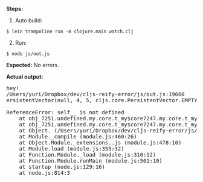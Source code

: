 **Steps:**

1) Auto build:

```
$ lein trampoline run -m clojure.main watch.clj
```

2) Run:

```
$ node js/out.js
```

**Expected:** No errors.

**Actual output:**

<pre>
hey!
/Users/yuri/Dropbox/dev/cljs-reify-error/js/out.js:19660
ersistentVector(null, 4, 5, cljs.core.PersistentVector.EMPTY_NODE, [self__.v, 
                                                                    ^
ReferenceError: self__ is not defined
    at obj_7251.undefined.my.core.t_my$core7247.my.core.t_my$core7247.meth.a (/Users/yuri/Dropbox/dev/cljs-reify-error/js/out.js:19660:99)
    at obj_7251.undefined.my.core.t_my$core7247.my.core.t_my$core7247.meth.c [as meth] (/Users/yuri/Dropbox/dev/cljs-reify-error/js/out.js:19669:18)
    at Object.<anonymous> (/Users/yuri/Dropbox/dev/cljs-reify-error/js/out.js:19697:39)
    at Module._compile (module.js:460:26)
    at Object.Module._extensions..js (module.js:478:10)
    at Module.load (module.js:355:32)
    at Function.Module._load (module.js:310:12)
    at Function.Module.runMain (module.js:501:10)
    at startup (node.js:129:16)
    at node.js:814:3
</pre>
